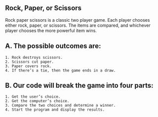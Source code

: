 ## Rock, Paper, or Scissors

Rock paper scissors is a classic two player game. Each player chooses either rock, paper, or scissors. The items are compared, and whichever player chooses the more powerful item wins.

## A. The possible outcomes are:

    1. Rock destroys scissors.
    2. Scissors cut paper.
    3. Paper covers rock.
    4. If there’s a tie, then the game ends in a draw.

## B. Our code will break the game into four parts:

    1. Get the user’s choice.
    2. Get the computer’s choice.
    3. Compare the two choices and determine a winner.
    4. Start the program and display the results.
